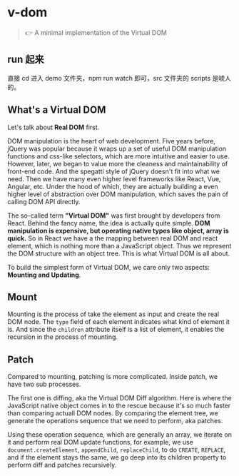 # v-dom

> :point_right: A minimal implementation of the Virtual DOM

## run 起来

直接 cd 进入 demo 文件夹，npm run watch 即可，src 文件夹的 scripts 是唬人的。

## What's a Virtual DOM

Let's talk about **Real DOM** first.

DOM manipulation is the heart of web development. Five years before, jQuery was popular because it wraps up a set of useful DOM manipulation functions and css-like selectors, which are more intuitive and easier to use. However, later, we began to value more the cleaness and maintainability of front-end code. And the spegatti style of jQuery doesn't fit into what we need. Then we have many even higher level frameworks like React, Vue, Angular, etc. Under the hood of which, they are actually building a even higher level of abstraction over DOM manipulation, which saves the pain of calling DOM API directly.

The so-called term **"Virtual DOM"** was first brought by developers from React. Behind the fancy name, the idea is actually quite simple. **DOM manipulation is expensive, but operating native types like object, array is quick.** So in React we have a the mapping between real DOM and react element, which is nothing more than a JavaScript object. Thus we represent the DOM structure with an object tree. This is what Virtual DOM is all about.

To build the simplest form of Virtual DOM, we care only two aspects: **Mounting and Updating**.

## Mount

Mounting is the process of take the element as input and create the real DOM node. The `type` field of each element indicates what kind of element it is. And since the `children` attribute itself is a list of element, it enables the recursion in the process of mounting.

## Patch

Compared to mounting, patching is more complicated. Inside patch, we have two sub processes.

The first one is diffing, aka the Virtual DOM Diff algorithm. Here is where the JavaScript native object comes in to the rescue because it's so much faster than comparing actuall DOM nodes. By comparing the element tree, we generate the operations sequence that we need to perform, aka patches.

Using these operation sequence, which are generally an array, we iterate on it and perform real DOM update functions, for example, we use `document.createElement`, `appendChild`, `replaceChild`, to do `CREATE`, `REPLACE`, and if the element stays the same, we go deep into its children property to perform diff and patches recursively.
